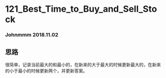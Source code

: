 # 121_Best_Time_to_Buy_and_Sell_Stock

### Johnmmm 2018.11.02

## 思路

很简单，记录当前最大的和最小的，在新来的大于最大的时候更新最大的，在新来的小于最小的时候更新两个，并更新答案。
